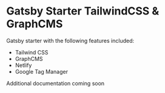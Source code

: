 # Gatsby Starter TailwindCSS & GraphCMS

Gatsby starter with the following features included:
- Tailwind CSS
- GraphCMS
- Netlify
- Google Tag Manager

Additional documentation coming soon
